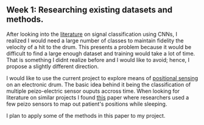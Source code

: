 ## Week 1: Researching existing datasets and methods.

  After looking into the [literature](https://ieeexplore.ieee.org/document/8682194) on signal classification using CNNs, I realized I would need a large number of classes to maintain fidelity the velocity of a hit to the drum. This presents a problem because it would be difficult to find a large enough dataset and training would take a lot of time. That is something I didnt realize before and I would like to avoid; hence, I propose a slightly different direction.

  I would like to use the current project to explore means of [positional sensing](https://www.drumforum.org/threads/positional-sensing.144907/) on an electronic drum. The basic idea behind it being the classification of multiple peizo-electric sensor ouputs accross time. When looking for literature on similar projects I found [this](https://pmc.ncbi.nlm.nih.gov/articles/PMC11314976/) paper where researchers used a few peizo sensors to map out patient's positions while sleeping.

I plan to apply some of the methods in this paper to my project.
